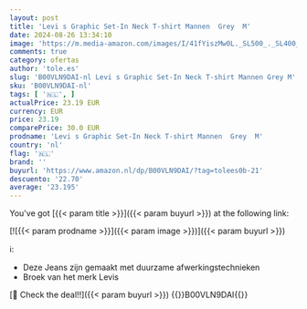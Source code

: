 ```yaml
---
layout: post
title: 'Levi s Graphic Set-In Neck T-shirt Mannen  Grey  M'
date: 2024-08-26 13:34:10
image: 'https://m.media-amazon.com/images/I/41fYiszMw0L._SL500_._SL400_.jpg'
comments: true
category: ofertas
author: 'tole.es'
slug: 'B00VLN9DAI-nl Levi s Graphic Set-In Neck T-shirt Mannen Grey M'
sku: 'B00VLN9DAI-nl'
tags: [ '🇳🇱', ]
actualPrice: 23.19 EUR
currency: EUR
price: 23.19
comparePrice: 30.0 EUR
prodname: 'Levi s Graphic Set-In Neck T-shirt Mannen  Grey  M'
country: 'nl'
flag: '🇳🇱'
brand: ''
buyurl: 'https://www.amazon.nl/dp/B00VLN9DAI/?tag=tolees0b-21'
descuento: '22.70'
average: '23.195'
---
```


You've got [{{< param title >}}]({{< param buyurl >}}) at the following link:

[![{{< param prodname >}}]({{< param image >}})]({{< param buyurl >}})

ℹ️:

- Deze Jeans zijn gemaakt met duurzame afwerkingstechnieken
- Broek van het merk Levis

[🛒 Check the deal!!]({{< param buyurl >}})
{{<world>}}B00VLN9DAI{{</world>}}

